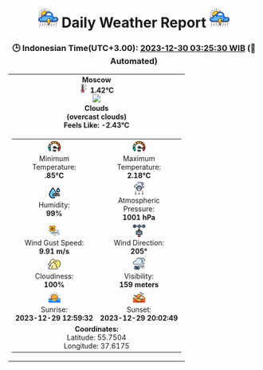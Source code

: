 # <h1 align=center><img height=40 src=images/cloud.png> Daily Weather Report <img height=40 src=images/cloud.png></h1>
<h3 align=center>🕒 Indonesian Time(UTC+3.00): <u>2023-12-30 03:25:30 WIB</u> (🤖Automated)</h3>

<table align=center>
<tr>
<td align=center><b>Moscow</b><br><img src=images/thermometer.png height=18> <b>1.42°C</b><br><img src='https://openweathermap.org/img/w/04n.png' height='50'><br><b>Clouds</b><br><b>(overcast clouds)</b><br><b>Feels Like: -2.43°C</b></td>
</tr>
<td>
<table>
<tr>
<td align=center><img src=images/fast.png height=25><br>Minimum<br>Temperature:<br><b>.85°C</b></td>
<td align=center><img src=images/fast.png height=25><br>Maximum<br>Temperature:<br><b>2.18°C</b></td>
</tr>
<tr>
<td align=center><img src=images/humidity.png height=25><br>Humidity:<br><b>99%</b></td>
<td align=center><img src=images/atmospheric.png height=25><br>Atmospheric<br>Pressure:<br><b>1001 hPa</b></td>
</tr>
<tr>
<td align=center><img src=images/air-flow.png height=25><br>Wind Gust Speed:<br><b>9.91 m/s</b></td>
<td align=center><img src=images/anemometer.png height=25><br>Wind Direction:<br><b>205°</b></td>
</tr>
<tr>
<td align=center><img src=images/cloudy.png height=25><br>Cloudiness:<br><b>100%</b></td>
<td align=center><img src=images/low-visibility.png height=25><br>Visibility:<br><b>159 meters</b></td>
</tr>
<tr>
<td align=center><img src=images/sunrise.png height=25><br>Sunrise:<br><b>2023-12-29 12:59:32</b></td>
<td align=center><img src=images/sunsets.png height=25><br>Sunset:<br><b>2023-12-29 20:02:49</b></td>
</tr>
<tr>
<td colspan='2' align='center'><b>Coordinates:</b><br>Latitude: 55.7504<br>Longitude: 37.6175</td>
</tr>
</table>
</table>
